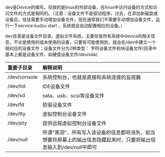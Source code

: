 dev是Device的缩写。存放的是linux的外部设备，在linux中访问设备的方式和访问文件的方式是相同的。（注意：设备文件不是驱动程序。过去，在添加新磁盘或设备后，往往需要手动增加设备文件。现在通常我们不需要手动增加设备文件，运行一下service kudzu start ，系统就会自动配置相应的设备。）

dev目录是设备文件目录，虚拟文件系统，主要存放所有系统中device的相关信息，不论是使用的或未使用的设备，只要有可能使用到，就会在/dev中建立一个相对应的设备文件；设备文件分为2种类型： 字符设备文件和块设备文件\(目录中基本上都是设备文件，如硬盘设备文件/dev/sda\)

| 重要子目录 | 解释说明 |
| :--- | :--- |
| /dev/console | 系统控制台，也就是直接和系统连接的监视器 |
| /dev/hd | IDE设备文件 |
| /dev/sd | sata、usb、scsi等设备文件 |
| /dev/fd | 软驱设备文件 |
| /dev/tty | 虚拟控制台设备文件 |
| /dev/pty | 提供远程虚拟控制台设备文件 |
| /dev/null | 所谓"黑洞"，所有写入该设备的信息都将消失，如当想要将屏幕上的输出信息隐藏起来时，只要将输出信息输入到/dev/null中即可 |



